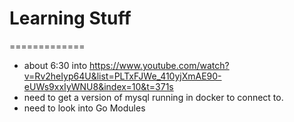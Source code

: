 # Learning Stuff

=============

- about 6:30 into https://www.youtube.com/watch?v=Rv2heIyp64U&list=PLTxFJWe_410yjXmAE90-eUWs9xxIyWNU8&index=10&t=371s
- need to get a version of mysql running in docker to connect to.
- need to look into Go Modules
